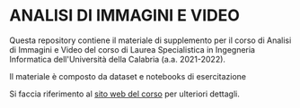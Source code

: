 # ANALISI DI IMMAGINI E VIDEO

Questa repository contiene il materiale di supplemento per il corso di Analisi di Immagini e Video del corso di Laurea Specialistica in Ingegneria Informatica dell'Università della Calabria (a.a. 2021-2022). 

Il materiale è composto da dataset e notebooks di esercitazione 

Si faccia riferimento al [sito web del corso](https://gmanco.github.io/courses/computervision/) per ulteriori dettagli. 


